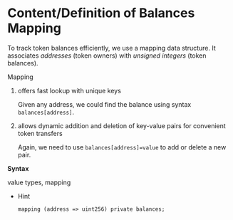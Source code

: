 # Content/Definition of Balances Mapping

To track token balances efficiently, we use a mapping data structure. It associates *addresses* (token owners) with *unsigned integers* (token balances). 

Mapping 

1. offers fast lookup with unique keys
    
    Given any address, we could find the balance using syntax `balances[address]`.
    
2. allows dynamic addition and deletion of key-value pairs for convenient token transfers
    
    Again, we need to use `balances[address]=value` to add or delete a new pair.
    

**Syntax**

value types, mapping

- Hint
    
    ```solidity
    mapping (address => uint256) private balances;
    ```
    

